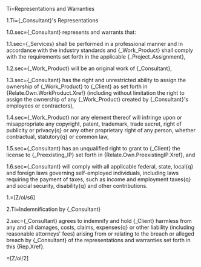 Ti=Representations and Warranties

1.Ti={_Consultant}'s Representations

1.0.sec={_Consultant} represents and warrants that:

1.1.sec={_Services} shall be performed in a professional manner and in accordance with the industry standards and {_Work_Product} shall comply with the requirements set forth in the applicable {_Project_Assignment},

1.2.sec={_Work_Product} will be an original work of {_Consultant},

1.3.sec={_Consultant} has the right and unrestricted ability to assign the ownership of {_Work_Product} to {_Client} as set forth in {Relate.Own.WorkProduct.Xref} (including without limitation the right to assign the ownership of any {_Work_Product} created by {_Consultant}'s employees or contractors),

1.4.sec={_Work_Product} nor any element thereof will infringe upon or misappropriate any copyright, patent, trademark, trade secret, right of publicity or privacy{q} or any other proprietary right of any person, whether contractual, statutory{q} or common law,

1.5.sec={_Consultant} has an unqualified right to grant to {_Client} the license to {_Preexisting_IP} set forth in {Relate.Own.PreexistingIP.Xref}, and

1.6.sec={_Consultant} will comply with all applicable federal, state, local{q} and foreign laws governing self-employed individuals, including laws requiring the payment of taxes, such as income and employment taxes{q} and social security, disability{q} and other contributions.

1.=[Z/ol/s6]

2.Ti=Indemnification by {_Consultant}

2.sec={_Consultant} agrees to indemnify and hold {_Client} harmless from any and all damages, costs, claims, expenses{q} or other liability (including reasonable attorneys' fees) arising from or relating to the breach or alleged breach by {_Consultant} of the representations and warranties set forth in this {Rep.Xref}.

=[Z/ol/2]
